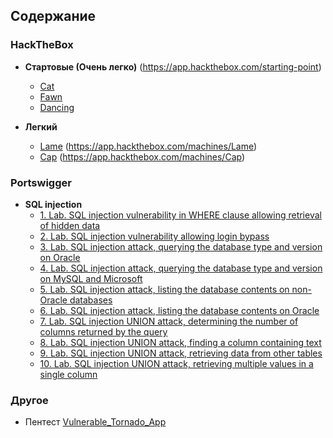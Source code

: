 ## Содержание

### HackTheBox

- **Стартовые (Очень легко)** (https://app.hackthebox.com/starting-point)
	- [Cat](HTB/starting%20point/Cat.md) 
	- [Fawn](HTB/starting%20point/Fawn.md)
	- [Dancing](HTB/starting%20point/Dancing.md)


- **Легкий**
	- [Lame](HTB/easy/Lame.md) (https://app.hackthebox.com/machines/Lame)
	- [Cap](HTB/easy/Cap.md) (https://app.hackthebox.com/machines/Cap)

### Portswigger
- **SQL injection**
	- [1. Lab. SQL injection vulnerability in WHERE clause allowing retrieval of hidden data](1.%20Lab.%20SQL%20injection%20vulnerability%20in%20WHERE%20clause%20allowing%20retrieval%20of%20hidden%20data.md)
	- [2. Lab. SQL injection vulnerability allowing login bypass](2.%20Lab.%20SQL%20injection%20vulnerability%20allowing%20login%20bypass.md)
	- [3. Lab. SQL injection attack, querying the database type and version on Oracle](3.%20Lab.%20SQL%20injection%20attack,%20querying%20the%20database%20type%20and%20version%20on%20Oracle.md)
	- [4. Lab. SQL injection attack, querying the database type and version on MySQL and Microsoft](4.%20Lab.%20SQL%20injection%20attack,%20querying%20the%20database%20type%20and%20version%20on%20MySQL%20and%20Microsoft.md)
	- [5. Lab. SQL injection attack, listing the database contents on non-Oracle databases](5.%20Lab.%20SQL%20injection%20attack,%20listing%20the%20database%20contents%20on%20non-Oracle%20databases.md)
	- [6. Lab. SQL injection attack, listing the database contents on Oracle](6.%20Lab.%20SQL%20injection%20attack,%20listing%20the%20database%20contents%20on%20Oracle.md)
	- [7. Lab. SQL injection UNION attack, determining the number of columns returned by the query](7.%20Lab.%20SQL%20injection%20UNION%20attack,%20determining%20the%20number%20of%20columns%20returned%20by%20the%20query.md)
	- [8. Lab. SQL injection UNION attack, finding a column containing text](8.%20Lab.%20SQL%20injection%20UNION%20attack,%20finding%20a%20column%20containing%20text.md)
	- [9. Lab. SQL injection UNION attack, retrieving data from other tables](9.%20Lab.%20SQL%20injection%20UNION%20attack,%20retrieving%20data%20from%20other%20tables.md)
	- [10. Lab. SQL injection UNION attack, retrieving multiple values in a single column](10.%20Lab.%20SQL%20injection%20UNION%20attack,%20retrieving%20multiple%20values%20in%20a%20single%20column.md)

### Другое
 - Пентест [Vulnerable_Tornado_App](Другое/Vulnerable_Tornado_App/Vulnerable_Tornado_App.md)